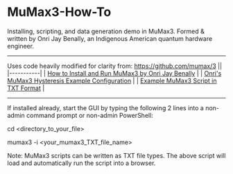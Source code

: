 # MuMax3-How-To
Installing, scripting, and data generation demo in MuMax3. Formed &amp; written by Onri Jay Benally, an Indigenous American quantum hardware engineer.
______________________________________________________________________________________________________________________________________________________
Uses code heavily modified for clarity from: https://github.com/mumax/3
||
|-----------|
| [How to Install and Run MuMax3 by Onri Jay Benally](https://github.com/OJB-Quantum/MuMax3-How-To/blob/main/Installing%20and%20Running%20MuMax3%20by%20Onri%20Jay%20Benally.pdf) |
| [Onri's MuMax3 Hysteresis Example Configuration](https://youtu.be/YCUwEaX9SrI?si=I_m6b0n1USWKunFJ) |
| [Example MuMax3 Script in TXT Format](https://github.com/OJB-Quantum/MuMax3-How-To/blob/main/MuMax3_Hysteresis_Loop_Example.txt) |
______________________________________________________________________________________________________________________________________________________
If installed already, start the GUI by typing the following 2 lines into a non-admin command prompt or non-admin PowerShell:

cd <directory_to_your_file>

mumax3 -i <your_mumax3_TXT_file_name>

Note: MuMax3 scripts can be written as TXT file types. The above script will load and automatically run the script into a browser.

